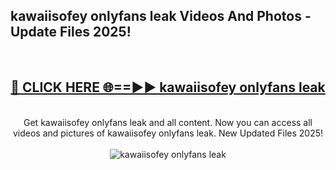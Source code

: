 <h2>kawaiisofey onlyfans leak Videos And Photos - Update Files 2025!</h2>
<br>
<div align="center">
<h2><a href="https://linkcuts.com/hfmhzwbr" rel="nofollow">🔴 CLICK HERE 🌐==►► kawaiisofey onlyfans leak</a></h2>
<br>
Get kawaiisofey onlyfans leak and all content. Now you can access all videos and pictures of kawaiisofey onlyfans leak. New Updated Files 2025!
<br>
<br>
<a href="https://linkcuts.com/hfmhzwbr" rel="nofollow" data-target="animated-image.originalLink"><img src="https://i.ibb.co.com/WyWwxjT/player-gif2.gif" alt="kawaiisofey onlyfans leak" style="max-width: 100%; display: inline-block;" data-target="animated-image.originalImage"></a>
</div>
<br>